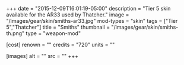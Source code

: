 +++
date = "2015-12-09T16:01:19-05:00"
description = "Tier 5 skin available for the AR33 used by Thatcher."
image = "/images/gear/skin/smiths-ar33.jpg"
mod-types = "skin"
tags = ["Tier 5","Thatcher"]
title = "Smiths"
thumbnail = "/images/gear/skin/smiths-th.png"
type = "weapon-mod"

[cost]
  renown = ""
  credits = "720"
  units = ""

[images]
  alt = ""
  src = ""
+++
